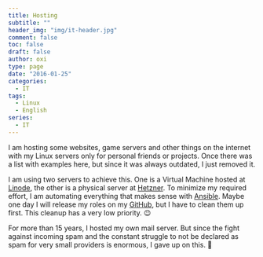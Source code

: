 ```yaml
---
title: Hosting
subtitle: ""
header_img: "img/it-header.jpg"
comment: false
toc: false
draft: false
author: oxi
type: page
date: "2016-01-25"
categories:
  - IT
tags:
  - Linux
  - English
series:
  - IT
---
```

I am hosting some websites, game servers and other things on the internet with my Linux servers only for personal friends or projects. Once there was a list with examples here, but since it was always outdated, I just removed it.

I am using two servers to achieve this. One is a Virtual Machine hosted at [Linode](https://www.linode.com), the other is a physical server at [Hetzner](http://hetzner.de). To minimize my required effort, I am automating everything that makes sense with [Ansible](https://en.wikipedia.org/wiki/Ansible_(software)). Maybe one day I will release my roles on my [GitHub](https://github.com/oxivanisher/), but I have to clean them up first. This cleanup has a very low priority. 😉

For more than 15 years, I hosted my own mail server. But since the fight against incoming spam and the constant struggle to not be declared as spam for very small providers is enormous, I gave up on this. 🙁

